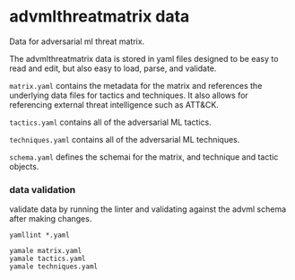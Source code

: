# advmlthreatmatrix data

Data for adversarial ml threat matrix.

The advmlthreatmatrix data is stored in yaml files designed to be easy to read and edit, but also easy to load, parse, and validate.

`matrix.yaml` contains the metadata for the matrix and references the underlying data files for tactics and techniques. It also allows for referencing external threat intelligence such as ATT&CK.

`tactics.yaml` contains all of the adversarial ML tactics.

`techniques.yaml` contains all of the adversarial ML techniques.

`schema.yaml` defines the schemai for the matrix, and technique and tactic objects.

### data validation

validate data by running the linter and validating against the advml schema after making changes.

```
yamllint *.yaml
```

```
yamale matrix.yaml
yamale tactics.yaml
yamale techniques.yaml
```
